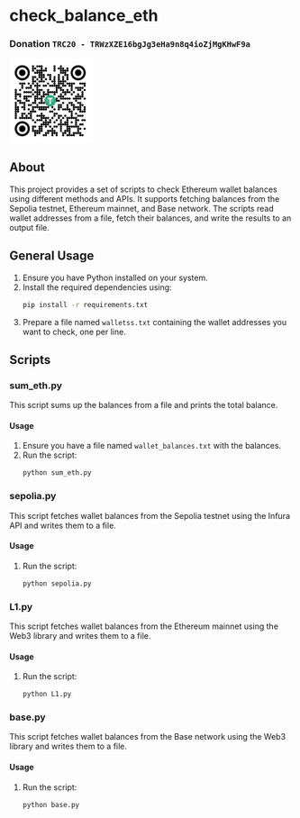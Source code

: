 # check_balance_eth

### Donation ``` TRC20 - TRWzXZE16bgJg3eHa9n8q4ioZjMgKHwF9a ```
<img src="usdt.jpg" alt="Donation" width="150"/>

## About

This project provides a set of scripts to check Ethereum wallet balances using different methods and APIs. It supports fetching balances from the Sepolia testnet, Ethereum mainnet, and Base network. The scripts read wallet addresses from a file, fetch their balances, and write the results to an output file.

## General Usage

1. Ensure you have Python installed on your system.
2. Install the required dependencies using:
   ```sh
   pip install -r requirements.txt
   ```
3. Prepare a file named `walletss.txt` containing the wallet addresses you want to check, one per line.

## Scripts

### sum_eth.py

This script sums up the balances from a file and prints the total balance.

#### Usage

1. Ensure you have a file named `wallet_balances.txt` with the balances.
2. Run the script:
   ```sh
   python sum_eth.py
   ```

### sepolia.py

This script fetches wallet balances from the Sepolia testnet using the Infura API and writes them to a file.

#### Usage

1. Run the script:
   ```sh
   python sepolia.py
   ```

### L1.py

This script fetches wallet balances from the Ethereum mainnet using the Web3 library and writes them to a file.

#### Usage

1. Run the script:
   ```sh
   python L1.py
   ```

### base.py

This script fetches wallet balances from the Base network using the Web3 library and writes them to a file.

#### Usage

1. Run the script:
   ```sh
   python base.py
   ```